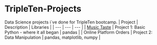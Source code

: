 # TripleTen-Projects

Data Science projects i´ve done for TripleTen bootcamp.
| Project | Description | Libraries | 
| --- | --- | --- |
| [Music Taste](https://github.com/rafael-a-ribeiro/TripleTen-Projects/tree/Project-1) | Project 1: Basic Python - where it all began | pandas |
| Online Platform Orders | Project 2: Data Manipulation | pandas, matplotlib, numpy |
